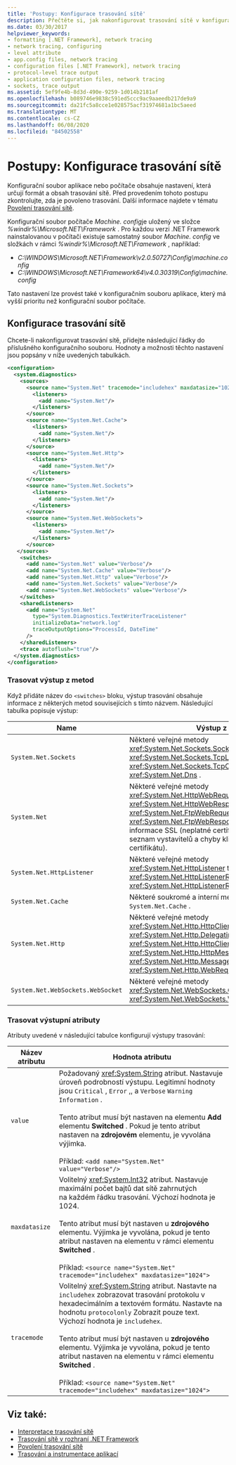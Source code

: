 ```yaml
---
title: 'Postupy: Konfigurace trasování sítě'
description: Přečtěte si, jak nakonfigurovat trasování sítě v konfiguračním souboru počítače nebo konfiguračního souboru aplikace. Konfigurační soubor aplikace má přednost.
ms.date: 03/30/2017
helpviewer_keywords:
- formatting [.NET Framework], network tracing
- network tracing, configuring
- level attribute
- app.config files, network tracing
- configuration files [.NET Framework], network tracing
- protocol-level trace output
- application configuration files, network tracing
- sockets, trace output
ms.assetid: 5ef9fe4b-8d3d-490e-9259-1d014b2181af
ms.openlocfilehash: b089746e9838c591ed5ccc9ac9aaeedb217de9a9
ms.sourcegitcommit: da21fc5a8cce1e028575acf31974681a1bc5aeed
ms.translationtype: MT
ms.contentlocale: cs-CZ
ms.lasthandoff: 06/08/2020
ms.locfileid: "84502558"
---
```

# <a name="how-to-configure-network-tracing"></a>Postupy: Konfigurace trasování sítě

Konfigurační soubor aplikace nebo počítače obsahuje nastavení, která určují formát a obsah trasování sítě. Před provedením tohoto postupu zkontrolujte, zda je povoleno trasování. Další informace najdete v tématu [Povolení trasování sítě](enabling-network-tracing.md).

Konfigurační soubor počítače *Machine. config*je uložený ve složce *%windir%\Microsoft.NET\Framework* . Pro každou verzi .NET Framework nainstalovanou v počítači existuje samostatný soubor *Machine. config* ve složkách v rámci *%windir%\Microsoft.NET\Framework* , například:

- *C:\WINDOWS\Microsoft.NET\Framework\v2.0.50727\Config\machine.config*
- *C:\WINDOWS\Microsoft.NET\Framework64\v4.0.30319\Config\machine.config*

Tato nastavení lze provést také v konfiguračním souboru aplikace, který má vyšší prioritu než konfigurační soubor počítače.

## <a name="configure-network-tracing"></a>Konfigurace trasování sítě

Chcete-li nakonfigurovat trasování sítě, přidejte následující řádky do příslušného konfiguračního souboru. Hodnoty a možnosti těchto nastavení jsou popsány v níže uvedených tabulkách.

```xml
<configuration>
  <system.diagnostics>
    <sources>
      <source name="System.Net" tracemode="includehex" maxdatasize="1024">
        <listeners>
          <add name="System.Net"/>
        </listeners>
      </source>
      <source name="System.Net.Cache">
        <listeners>
          <add name="System.Net"/>
        </listeners>
      </source>
      <source name="System.Net.Http">
        <listeners>
          <add name="System.Net"/>
        </listeners>
      </source>
      <source name="System.Net.Sockets">
        <listeners>
          <add name="System.Net"/>
        </listeners>
      </source>
      <source name="System.Net.WebSockets">
        <listeners>
          <add name="System.Net"/>
        </listeners>
      </source>
   </sources>
    <switches>
      <add name="System.Net" value="Verbose"/>
      <add name="System.Net.Cache" value="Verbose"/>
      <add name="System.Net.Http" value="Verbose"/>
      <add name="System.Net.Sockets" value="Verbose"/>
      <add name="System.Net.WebSockets" value="Verbose"/>
    </switches>
    <sharedListeners>
      <add name="System.Net"
        type="System.Diagnostics.TextWriterTraceListener"
        initializeData="network.log"
        traceOutputOptions="ProcessId, DateTime"
      />
    </sharedListeners>
    <trace autoflush="true"/>
  </system.diagnostics>
</configuration>
```

### <a name="trace-output-from-methods"></a>Trasovat výstup z metod

Když přidáte název do `<switches>` bloku, výstup trasování obsahuje informace z některých metod souvisejících s tímto názvem. Následující tabulka popisuje výstup:

|Name|Výstup z|
|----------|-----------------|
|`System.Net.Sockets`|Některé veřejné metody <xref:System.Net.Sockets.Socket> <xref:System.Net.Sockets.TcpListener> tříd,, a <xref:System.Net.Sockets.TcpClient> <xref:System.Net.Dns> .|
|`System.Net`|Některé veřejné metody <xref:System.Net.HttpWebRequest> <xref:System.Net.HttpWebResponse> tříd,, <xref:System.Net.FtpWebRequest> a a <xref:System.Net.FtpWebResponse> ladicí informace SSL (neplatné certifikáty, chybějící seznam vystavitelů a chyby klientského certifikátu).|
|`System.Net.HttpListener`|Některé veřejné metody <xref:System.Net.HttpListener> tříd, a <xref:System.Net.HttpListenerRequest> <xref:System.Net.HttpListenerResponse> .|
|`System.Net.Cache`|Některé soukromé a interní metody v `System.Net.Cache` .|
|`System.Net.Http`|Některé veřejné metody <xref:System.Net.Http.HttpClient> <xref:System.Net.Http.DelegatingHandler> tříd,,, <xref:System.Net.Http.HttpClientHandler> , <xref:System.Net.Http.HttpMessageHandler> a <xref:System.Net.Http.MessageProcessingHandler> <xref:System.Net.Http.WebRequestHandler> .|
|`System.Net.WebSockets.WebSocket`|Některé veřejné metody <xref:System.Net.WebSockets.ClientWebSocket> <xref:System.Net.WebSockets.WebSocket> tříd a.|

### <a name="trace-output-attributes"></a>Trasovat výstupní atributy

Atributy uvedené v následující tabulce konfigurují výstupy trasování:

|Název atributu|Hodnota atributu|
|--------------------|---------------------|
|`value`|Požadovaný <xref:System.String> atribut. Nastavuje úroveň podrobností výstupu. Legitimní hodnoty jsou `Critical` , `Error` ,, a `Verbose` `Warning` `Information` .<br /><br />Tento atribut musí být nastaven na elementu **Add** elementu **Switched** . Pokud je tento atribut nastaven na **zdrojovém** elementu, je vyvolána výjimka.<br/><br/>Příklad: `<add name="System.Net" value="Verbose"/>`|
|`maxdatasize`|Volitelný <xref:System.Int32> atribut. Nastavuje maximální počet bajtů dat sítě zahrnutých na každém řádku trasování. Výchozí hodnota je 1024.<br /><br />Tento atribut musí být nastaven u **zdrojového** elementu. Výjimka je vyvolána, pokud je tento atribut nastaven na elementu v rámci elementu **Switched** .<br/><br/>Příklad: `<source name="System.Net" tracemode="includehex" maxdatasize="1024">`|
|`tracemode`|Volitelný <xref:System.String> atribut. Nastavte na `includehex` zobrazovat trasování protokolu v hexadecimálním a textovém formátu. Nastavte na hodnotu `protocolonly` Zobrazit pouze text. Výchozí hodnota je `includehex`.<br /><br />Tento atribut musí být nastaven u **zdrojového** elementu. Výjimka je vyvolána, pokud je tento atribut nastaven na elementu v rámci elementu **Switched** .<br/><br/>Příklad: `<source name="System.Net" tracemode="includehex" maxdatasize="1024">`|

## <a name="see-also"></a>Viz také:

- [Interpretace trasování sítě](interpreting-network-tracing.md)
- [Trasování sítě v rozhraní .NET Framework](network-tracing.md)
- [Povolení trasování sítě](enabling-network-tracing.md)
- [Trasování a instrumentace aplikací](../debug-trace-profile/tracing-and-instrumenting-applications.md)
